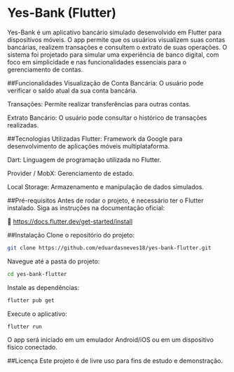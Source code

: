 # Yes-Bank (Flutter)
Yes-Bank é um aplicativo bancário simulado desenvolvido em Flutter para dispositivos móveis. O app permite que os usuários visualizem suas contas bancárias, realizem transações e consultem o extrato de suas operações. O sistema foi projetado para simular uma experiência de banco digital, com foco em simplicidade e nas funcionalidades essenciais para o gerenciamento de contas.

##Funcionalidades
Visualização de Conta Bancária: O usuário pode verificar o saldo atual da sua conta bancária.

Transações: Permite realizar transferências para outras contas.

Extrato Bancário: O usuário pode consultar o histórico de transações realizadas.

##Tecnologias Utilizadas
Flutter: Framework da Google para desenvolvimento de aplicações móveis multiplataforma.

Dart: Linguagem de programação utilizada no Flutter.

Provider / MobX: Gerenciamento de estado.

Local Storage: Armazenamento e manipulação de dados simulados.

##Pré-requisitos
Antes de rodar o projeto, é necessário ter o Flutter instalado. Siga as instruções na documentação oficial:

📎 https://docs.flutter.dev/get-started/install

##Instalação
Clone o repositório do projeto:

```bash
git clone https://github.com/eduardasneves18/yes-bank-flutter.git
```
Navegue até a pasta do projeto:

```bash
cd yes-bank-flutter
```
Instale as dependências:

```bash
flutter pub get
```
Execute o aplicativo:

```bash
flutter run
```
O app será iniciado em um emulador Android/iOS ou em um dispositivo físico conectado.

##Licença
Este projeto é de livre uso para fins de estudo e demonstração.
